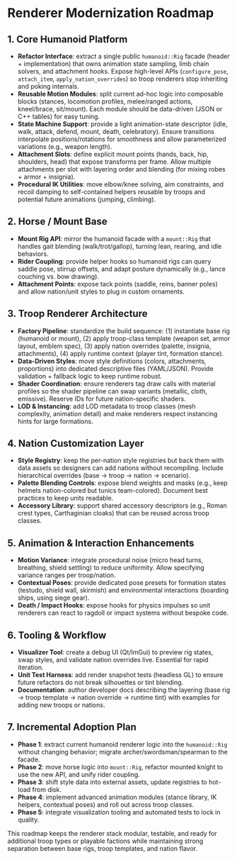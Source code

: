 # Renderer Modernization Roadmap

## 1. Core Humanoid Platform
- **Refactor Interface**: extract a single public `humanoid::Rig` facade (header + implementation) that owns animation state sampling, limb chain solvers, and attachment hooks. Expose high-level APIs (`configure_pose`, `attach_item`, `apply_nation_overrides`) so troop renderers stop inheriting and poking internals.
- **Reusable Motion Modules**: split current ad-hoc logic into composable blocks (stances, locomotion profiles, melee/ranged actions, kneel/brace, sit/mount). Each module should be data-driven (JSON or C++ tables) for easy tuning.
- **State Machine Support**: provide a light animation-state descriptor (idle, walk, attack, defend, mount, death, celebratory). Ensure transitions interpolate positions/rotations for smoothness and allow parameterized variations (e.g., weapon length).
- **Attachment Slots**: define explicit mount points (hands, back, hip, shoulders, head) that expose transforms per frame. Allow multiple attachments per slot with layering order and blending (for mixing robes + armor + insignia).
- **Procedural IK Utilities**: move elbow/knee solving, aim constraints, and recoil damping to self-contained helpers reusable by troops and potential future animations (jumping, climbing).

## 2. Horse / Mount Base
- **Mount Rig API**: mirror the humanoid facade with a `mount::Rig` that handles gait blending (walk/trot/gallop), turning lean, rearing, and idle behaviors.
- **Rider Coupling**: provide helper hooks so humanoid rigs can query saddle pose, stirrup offsets, and adapt posture dynamically (e.g., lance couching vs. bow drawing).
- **Attachment Points**: expose tack points (saddle, reins, banner poles) and allow nation/unit styles to plug in custom ornaments.

## 3. Troop Renderer Architecture
- **Factory Pipeline**: standardize the build sequence: (1) instantiate base rig (humanoid or mount), (2) apply troop-class template (weapon set, armor layout, emblem spec), (3) apply nation overrides (palette, insignia, attachments), (4) apply runtime context (player tint, formation stance).
- **Data-Driven Styles**: move style definitions (colors, attachments, proportions) into dedicated descriptive files (YAML/JSON). Provide validation + fallback logic to keep runtime robust.
- **Shader Coordination**: ensure renderers tag draw calls with material profiles so the shader pipeline can swap variants (metallic, cloth, emissive). Reserve IDs for future nation-specific shaders.
- **LOD & Instancing**: add LOD metadata to troop classes (mesh complexity, animation detail) and make renderers respect instancing hints for large formations.

## 4. Nation Customization Layer
- **Style Registry**: keep the per-nation style registries but back them with data assets so designers can add nations without recompiling. Include hierarchical overrides (base → troop → nation → scenario).
- **Palette Blending Controls**: expose blend weights and masks (e.g., keep helmets nation-colored but tunics team-colored). Document best practices to keep units readable.
- **Accessory Library**: support shared accessory descriptors (e.g., Roman crest types, Carthaginian cloaks) that can be reused across troop classes.

## 5. Animation & Interaction Enhancements
- **Motion Variance**: integrate procedural noise (micro head turns, breathing, shield settling) to reduce uniformity. Allow specifying variance ranges per troop/nation.
- **Contextual Poses**: provide dedicated pose presets for formation states (testudo, shield wall, skirmish) and environmental interactions (boarding ships, using siege gear).
- **Death / Impact Hooks**: expose hooks for physics impulses so unit renderers can react to ragdoll or impact systems without bespoke code.

## 6. Tooling & Workflow
- **Visualizer Tool**: create a debug UI (Qt/ImGui) to preview rig states, swap styles, and validate nation overrides live. Essential for rapid iteration.
- **Unit Test Harness**: add render snapshot tests (headless GL) to ensure future refactors do not break silhouettes or tint blending.
- **Documentation**: author developer docs describing the layering (base rig → troop template → nation override → runtime tint) with examples for adding new troops or nations.

## 7. Incremental Adoption Plan
- **Phase 1**: extract current humanoid renderer logic into the `humanoid::Rig` without changing behavior; migrate archer/swordsman/spearman to the facade.
- **Phase 2**: move horse logic into `mount::Rig`, refactor mounted knight to use the new API, and unify rider coupling.
- **Phase 3**: shift style data into external assets, update registries to hot-load from disk.
- **Phase 4**: implement advanced animation modules (stance library, IK helpers, contextual poses) and roll out across troop classes.
- **Phase 5**: integrate visualization tooling and automated tests to lock in quality.

This roadmap keeps the renderer stack modular, testable, and ready for additional troop types or playable factions while maintaining strong separation between base rigs, troop templates, and nation flavor.
